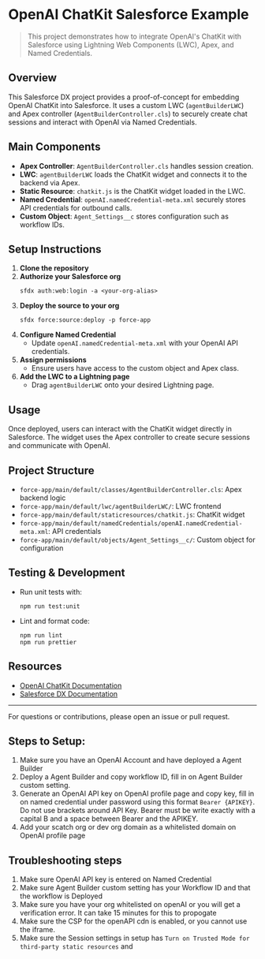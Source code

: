 
# OpenAI ChatKit Salesforce Example

>This project demonstrates how to integrate OpenAI's ChatKit with Salesforce using Lightning Web Components (LWC), Apex, and Named Credentials.

## Overview

This Salesforce DX project provides a proof-of-concept for embedding OpenAI ChatKit into Salesforce. It uses a custom LWC (`agentBuilderLWC`) and Apex controller (`AgentBuilderController.cls`) to securely create chat sessions and interact with OpenAI via Named Credentials.

## Main Components

- **Apex Controller**: `AgentBuilderController.cls` handles session creation.
- **LWC**: `agentBuilderLWC` loads the ChatKit widget and connects it to the backend via Apex.
- **Static Resource**: `chatkit.js` is the ChatKit widget loaded in the LWC.
- **Named Credential**: `openAI.namedCredential-meta.xml` securely stores API credentials for outbound calls.
- **Custom Object**: `Agent_Settings__c` stores configuration such as workflow IDs.

## Setup Instructions

1. **Clone the repository**
2. **Authorize your Salesforce org**
	```
	sfdx auth:web:login -a <your-org-alias>
	```
3. **Deploy the source to your org**
	```
	sfdx force:source:deploy -p force-app
	```
4. **Configure Named Credential**
	- Update `openAI.namedCredential-meta.xml` with your OpenAI API credentials.
5. **Assign permissions**
	- Ensure users have access to the custom object and Apex class.
6. **Add the LWC to a Lightning page**
	- Drag `agentBuilderLWC` onto your desired Lightning page.

## Usage

Once deployed, users can interact with the ChatKit widget directly in Salesforce. The widget uses the Apex controller to create secure sessions and communicate with OpenAI.

## Project Structure

- `force-app/main/default/classes/AgentBuilderController.cls`: Apex backend logic
- `force-app/main/default/lwc/agentBuilderLWC/`: LWC frontend
- `force-app/main/default/staticresources/chatkit.js`: ChatKit widget
- `force-app/main/default/namedCredentials/openAI.namedCredential-meta.xml`: API credentials
- `force-app/main/default/objects/Agent_Settings__c/`: Custom object for configuration

## Testing & Development

- Run unit tests with:
  ```
  npm run test:unit
  ```
- Lint and format code:
  ```
  npm run lint
  npm run prettier
  ```

## Resources

- [OpenAI ChatKit Documentation](https://openai.github.io/chatkit-js/)
- [Salesforce DX Documentation](https://developer.salesforce.com/tools/vscode/)

---
For questions or contributions, please open an issue or pull request.

## Steps to Setup:

1. Make sure you have an OpenAI Account and have deployed a Agent Builder
2. Deploy a Agent Builder and copy workflow ID, fill in on Agent Builder custom setting.
3. Generate an OpenAI API key on OpenAI profile page and copy key, fill in on named credential under password using this format `Bearer {APIKEY}`. Do not use brackets around API Key. Bearer must be write exactly with a capital B and a space between Bearer and the APIKEY.
4. Add your scatch org or dev org domain as a whitelisted domain on OpenAI profile page

## Troubleshooting steps
1. Make sure OpenAI API key is entered on Named Credential
2. Make sure Agent Builder custom setting has your Workflow ID and that the workflow is Deployed
3. Make sure you have your org whitelisted on openAI or you will get a verification error. It can take 15 minutes for this to propogate
4. Make sure the CSP for the openAPI cdn is enabled, or you cannot use the iframe.
5. Make sure the Session settings in setup has `Turn on Trusted Mode for third-party static resources` and 
